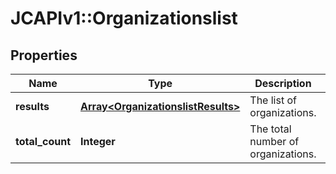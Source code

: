 # JCAPIv1::Organizationslist

## Properties
Name | Type | Description | Notes
------------ | ------------- | ------------- | -------------
**results** | [**Array&lt;OrganizationslistResults&gt;**](OrganizationslistResults.md) | The list of organizations. | [optional] 
**total_count** | **Integer** | The total number of organizations.  | [optional] 


